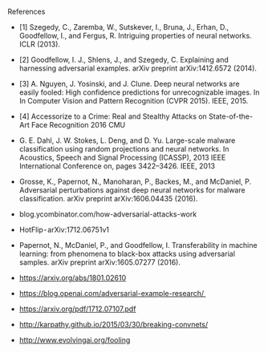 References
- [1] Szegedy, C., Zaremba, W., Sutskever, I., Bruna, J., Erhan, D., Goodfellow, I., and Fergus, R. Intriguing properties of neural networks. ICLR (2013).

- [2] Goodfellow, I. J., Shlens, J., and Szegedy, C. Explaining and harnessing adversarial examples. arXiv preprint arXiv:1412.6572 (2014).

- [3] A. Nguyen, J. Yosinski, and J. Clune. Deep neural networks are easily fooled: High confidence predictions for unrecognizable images. In In Computer Vision and Pattern Recognition (CVPR 2015). IEEE, 2015.

- [4] Accessorize to a Crime: Real and Stealthy Attacks on State-of-the-Art Face Recognition 2016 CMU 

- G. E. Dahl, J. W. Stokes, L. Deng, and D. Yu. Large-scale malware classification using random projections and neural networks. In Acoustics, Speech and Signal Processing (ICASSP), 2013 IEEE International Conference on, pages 3422–3426. IEEE, 2013

- Grosse, K., Papernot, N., Manoharan, P., Backes, M., and McDaniel, P. Adversarial perturbations against deep neural networks for malware classification. arXiv preprint arXiv:1606.04435 (2016).

- blog.ycombinator.com/how-adversarial-attacks-work

- HotFlip - arXiv:1712.06751v1

- Papernot, N., McDaniel, P., and Goodfellow, I. Transferability in machine learning: from phenomena to black-box attacks using adversarial samples.
arXiv preprint arXiv:1605.07277 (2016).

- https://arxiv.org/abs/1801.02610
- https://blog.openai.com/adversarial-example-research/ 
- https://arxiv.org/pdf/1712.07107.pdf
- http://karpathy.github.io/2015/03/30/breaking-convnets/
- http://www.evolvingai.org/fooling
